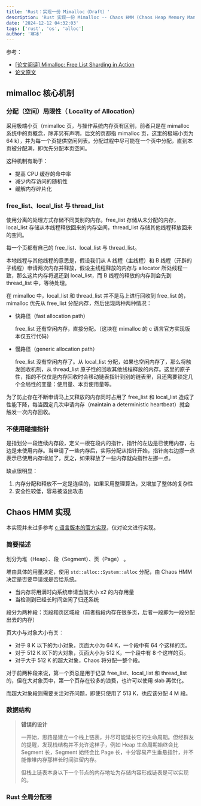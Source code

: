 ```yaml
---
title: 'Rust：实现一份 Mimalloc（Draft）'
description: 'Rust 实现一份 Mimalloc -- Chaos HMM (Chaos Heap Memory Manager)'
date: '2024-12-12 04:32:03'
tags: ['rust', 'os', 'alloc']
author: '寒冰'
---
```



参考：

- [[论文阅读] Mimalloc: Free List Sharding in Action](https://www.bluepuni.com/archives/paper-reading-mimalloc-free-list-sharding-in-action/)
- [论文原文](https://www.microsoft.com/en-us/research/uploads/prod/2019/06/mimalloc-tr-v1.pdf)

## **mimalloc 核心机制**

### **分配（空间）局限性（ Locality of Allocation）**

采用极端小页（mimalloc 页，与操作系统内存页有区别，前者只是在 mimalloc 系统中的页概念，除非另有声明，后文的页都指 mimalloc 页，这里的极端小页为 64 k），并为每一个页提供空闲列表。分配过程中尽可能在一个页中分配，直到本页被分配满，即优先分配本页空间。

这种机制有助于：

- 提高 CPU 缓存的命中率
- 减少内存访问的随机性
- 缓解内存碎片化

### **free_list、local_list 与 thread_list**

使用分离的处理方式存储不同类别的内存。free_list 存储从未分配的内存，local_list 存储从本线程释放回来的内存空间，thread_list 存储其他线程释放回来的空间。

每一个页都有自己的 free_list、local_list 与 thread_list。

本地线程与其他线程的意思是，假设我们从 A 线程（主线程）和 B 线程（开辟的子线程）申请两次内存并释放，假设主线程释放的内存与 allocator 所处线程一致，那么这片内存将返还到 local_list，而 B 线程的释放的内存则会先到 thread_list 中，等待处理。

在 mimalloc 中，local_list 和 thread_list 并不是马上进行回收到 free_list 的，mimalloc 优先从 free_list 分配内存，然后出现两种两种情况：

- 快路径（fast allocation path）
  
    free_list 还有空闲内存，直接分配。（这块在 mimalloc 的 c 语言官方实现版本仅五行代码）
    
- 慢路径（generic allocation path）
  
    free_list 没有空闲内存了。从 local_list 分配，如果也空闲内存了，那么将触发回收机制，从 thread_list 原子性的回收其他线程释放的内存。这里的原子性，指的不仅仅是内存回收时会移动链表指针到别的链表里，且还需要锁定几个全局性的变量：使用量、本页使用量等。
    

为了防止存在不断申请马上又释放的内存同时占用了 free_list 和 local_list 造成了性能下降，每当固定几次申请内存（maintain a deterministic heartbeat）就会触发一次内存回收。

### **不使用碰撞指针**

是指划分一段连续内存段，定义一根在段内的指针，指针的左边是已使用内存，右边是未使用内存。当申请了一些内存后，实际分配从指针开始，指针向右边挪一点表示已使用内存增加了，反之，如果释放了一些内存就向指针左挪一点。

缺点很明显：

1. 内存分配和释放不一定是连续的，如果采用整理算法，又增加了整体的复杂性
2. 安全性较低，容易被溢出攻击

## **Chaos HMM 实现**

本实现并未过多参考 [c 语言版本的官方实现](https://github.com/microsoft/mimalloc)，仅对论文进行实现。

### **简要描述**

划分为堆（Heap）、段（Segment）、页（Page） 。

堆由具体的用量决定，使用 `std::alloc::System::alloc` 分配，由 Chaos HMM 决定是否要申请或是否给系统。

- 当内存将用满时向系统申请当前大小 x2 的内存用量
- 当检测到已经长时间空闲了归还系统

段分为两种段：页段和页区域段（前者指段内存在很多页，后者一段即为一段分配出去的内存）

页大小与对象大小有关：

- 对于 8 K 以下的为小对象，页面大小为 64 K，一个段中有 64 个这样的页。
- 对于 512 K 以下的大对象，页面大小为 512 K，一个段中有 8 个这样的页。
- 对于大于 512 K 的超大对象，Chaos 将分配一整个段。

对于前两种段来说，第一个页总是用于记录 free_list、local_list 和 thread_list 的，但在大对象页中，第一个页存在较多的浪费，也许可以使用 slab 再优化。

而超大对象段则需要关注对齐问题，即使只使用了 513 K，也应该分配 4 M 段。

### **数据结构**

> **错误的设计**
> 
> 
> 一开始，思路是建立一个栈上链表，并尽可能延长它的生命周期。但经群友的提醒，发现栈结构并不允许这样子，例如 Heap 生命周期始终会比 Segment 长，Segment 始终会比 Page 长，十分容易产生垂悬指针，并不能像堆内存那样长时间驻留内存。
> 
> 但栈上链表本身以下一个节点的内存地址为存储内容形成链表是可以实现的。
> 

### **Rust 全局分配器**